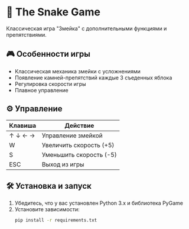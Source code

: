 # 🐍 The Snake Game

Классическая игра "Змейка" с дополнительными функциями и препятствиями.


## 🎮 Особенности игры

- Классическая механика змейки с усложнениями
- Появление камней-препятствий каждые 3 съеденных яблока
- Регулировка скорости игры
- Плавное управление

## ⚙️ Управление

| Клавиша       | Действие                  |
|---------------|--------------------------|
| ↑ ↓ ← →       | Управление змейкой        |
| W             | Увеличить скорость (+5)   |
| S             | Уменьшить скорость (-5)   |
| ESC           | Выход из игры             |

## 🛠️ Установка и запуск

1. Убедитесь, что у вас установлен Python 3.x и библиотека PyGame
2. Установите зависимости:
   ```bash
   pip install -r requirements.txt
